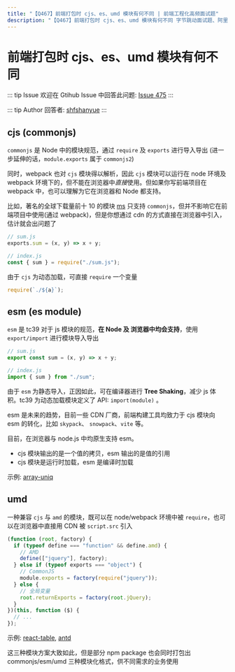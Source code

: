```yaml
---
title: "【Q467】前端打包时 cjs、es、umd 模块有何不同 | 前端工程化高频面试题"
description: "【Q467】前端打包时 cjs、es、umd 模块有何不同 字节跳动面试题、阿里腾讯面试题、美团小米面试题。"
---
```


# 前端打包时 cjs、es、umd 模块有何不同

::: tip Issue
欢迎在 Gtihub Issue 中回答此问题: [Issue 475](https://github.com/shfshanyue/Daily-Question/issues/475)
:::

::: tip Author
回答者: [shfshanyue](https://github.com/shfshanyue)
:::

## cjs (commonjs)

`commonjs` 是 Node 中的模块规范，通过 `require` 及 `exports` 进行导入导出 (进一步延伸的话，`module.exports` 属于 `commonjs2`)

同时，webpack 也对 `cjs` 模块得以解析，因此 `cjs` 模块可以运行在 node 环境及 webpack 环境下的，但不能在浏览器中*直接*使用。但如果你写前端项目在 webpack 中，也可以理解为它在浏览器和 Node 都支持。

比如，著名的全球下载量前十 10 的模块 [ms](https://npm.devtool.tech/ms) 只支持 `commonjs`，但并不影响它在前端项目中使用(通过 webpack)，但是你想通过 cdn 的方式直接在浏览器中引入，估计就会出问题了

```js
// sum.js
exports.sum = (x, y) => x + y;

// index.js
const { sum } = require("./sum.js");
```

由于 `cjs` 为动态加载，可直接 `require` 一个变量

```js
require(`./${a}`);
```

## esm (es module)

`esm` 是 tc39 对于 js 模块的规范，**在 Node 及 浏览器中均会支持**，使用 `export/import` 进行模块导入导出

```js
// sum.js
export const sum = (x, y) => x + y;

// index.js
import { sum } from "./sum";
```

由于 `esm` 为静态导入，正因如此，可在编译器进行 **Tree Shaking**，减少 js 体积。tc39 为动态加载模块定义了 API: `import(module)` 。

esm 是未来的趋势，目前一些 CDN 厂商，前端构建工具均致力于 cjs 模块向 esm 的转化，比如 `skypack`、 `snowpack`、`vite` 等。

目前，在浏览器与 node.js 中均原生支持 esm。

- cjs 模块输出的是一个值的拷贝，esm 输出的是值的引用
- cjs 模块是运行时加载，esm 是编译时加载

示例: [array-uniq](https://cdn.jsdelivr.net/npm/array-uniq/index.js)

## umd

一种兼容 `cjs` 与 `amd` 的模块，既可以在 node/webpack 环境中被 `require`，也可以在浏览器中直接用 CDN 被 `script.src` 引入

```js
(function (root, factory) {
  if (typeof define === "function" && define.amd) {
    // AMD
    define(["jquery"], factory);
  } else if (typeof exports === "object") {
    // CommonJS
    module.exports = factory(require("jquery"));
  } else {
    // 全局变量
    root.returnExports = factory(root.jQuery);
  }
})(this, function ($) {
  // ...
});
```

示例: [react-table](https://cdn.jsdelivr.net/npm/react-table@7.7.0/dist/react-table.development.js), [antd](https://npm.devtool.tech/react-table)

这三种模块方案大致如此，但是部分 npm package 也会同时打包出 commonjs/esm/umd 三种模块化格式，供不同需求的业务使用
